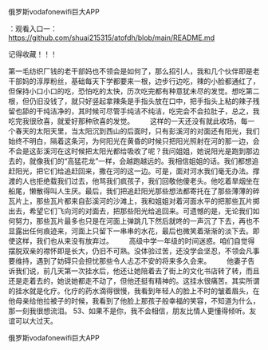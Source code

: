 俄罗斯vodafonewifi巨大APP

：观看入口一：https://github.com/shuai215315/atofdh/blob/main/README.md


记得收藏！！！



第一毛纺织厂钱的老干部妈也不领会是如何了，那么招引人，我和几个伙伴即是老干部妈的淳厚粉丝，基础每天下学都要来一根，边步行边吃，辣的小脸都通红了，但保持小口小口的吃，恐怕吃的太快，历次吃完都有种意犹未尽的发觉。想吃第二根，但仍旧没钱了，就只好竖起拿辣条是手指头放在口中，把手指头上粘的辣子残留也舔的干纯洁净的，其时候可尽管手纯洁不纯洁，吃完会不会拉肚子，总之，我吃完我很欣喜，就爱好那种欣喜的发觉。
　　这样的一天还没有就此收场，每一个春天的太阳天里，当太阳沉到西山的后面时，只有彭溪河的对面还有阳光，我们始终不明白，隔着这条河，为何阳光在黄昏的时候只把阳光照射在河的那一边，会不会是这彭溪河在这时候把太阳光都给吸收了呢？我问姐姐，她说阳光是跑到那边去的，就像我们的“高猛花龙”一样，会越跑越远的。我相信姐姐的话。我们都想追赶阳光，把它们给追赶回来，撒在河的这一边。可是，面对河水我们毫无办法。撑渡的人也拒绝载我们过去，他骂我们疯孩子，我们回敬他傻老头。他吃着旱烟坐在船尾，懒散得叫人生厌。最后，我们把追赶阳光那些想法都寄托在了那些薄薄的碎瓦片上，那些瓦片都来自彭溪河的沙滩上，我和姐姐对着河面水平的把那些瓦片掷出去，希望它们飞向河的对面去，把那些阳光给追回来。可遗憾的是，无论我们如何努力，那些瓦片最多也只是在河面上弹跳几下然后就咚的一声沉了下去，再也不显露出任何痕迹来，河面上只留下一串串的水花，最后也微笑着渐渐的淡下去。即使这样，我们也从来没有放弃过。
　　高级中学一年级的时间迷惑。咱们自觉得摆脱双亲的襟怀即是长大，仍旧不可熟。没体验过苦，还没学会坚忍，不领会凡事要维持，遇到了妨碍只会担忧那些令人忐忑不安的将来多久会来。
　　他妻子告诉我们说，前几天第一次挂水后，他还让她陪着去了街上的文化书店转了转，而且还是走着去的，她说她都走不动了，但他还挺有精神的。这挂水很痛苦。其实所谓的挂水就是化疗。化疗的药水滴得很慢，我看到年轻人的脸上不时的皱着眉头，在他母亲给他拉被子的时候，我看到了他脸上那孩子般幸福的笑容，不知道为什么，那一刻我很想流泪。
	53、如果不是你，我不会相信，朋友比情人更懂得倾听。友谊可以大过天。







俄罗斯vodafonewifi巨大APP

